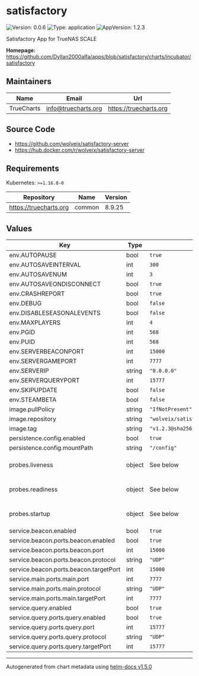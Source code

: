 # satisfactory

![Version: 0.0.6](https://img.shields.io/badge/Version-0.0.6-informational?style=flat-square) ![Type: application](https://img.shields.io/badge/Type-application-informational?style=flat-square) ![AppVersion: 1.2.3](https://img.shields.io/badge/AppVersion-1.2.3-informational?style=flat-square)

Satisfactory App for TrueNAS SCALE

**Homepage:** <https://github.com/Dyllan2000alfa/apps/blob/satisfactory/charts/incubator/satisfactory>

## Maintainers

| Name | Email | Url |
| ---- | ------ | --- |
| TrueCharts | info@truecharts.org | https://truecharts.org |

## Source Code

* <https://github.com/wolveix/satisfactory-server>
* <https://hub.docker.com/r/wolveix/satisfactory-server>

## Requirements

Kubernetes: `>=1.16.0-0`

| Repository | Name | Version |
|------------|------|---------|
| https://truecharts.org | common | 8.9.25 |

## Values

| Key | Type | Default | Description |
|-----|------|---------|-------------|
| env.AUTOPAUSE | bool | `true` |  |
| env.AUTOSAVEINTERVAL | int | `300` |  |
| env.AUTOSAVENUM | int | `3` |  |
| env.AUTOSAVEONDISCONNECT | bool | `true` |  |
| env.CRASHREPORT | bool | `true` |  |
| env.DEBUG | bool | `false` |  |
| env.DISABLESEASONALEVENTS | bool | `false` |  |
| env.MAXPLAYERS | int | `4` |  |
| env.PGID | int | `568` |  |
| env.PUID | int | `568` |  |
| env.SERVERBEACONPORT | int | `15000` |  |
| env.SERVERGAMEPORT | int | `7777` |  |
| env.SERVERIP | string | `"0.0.0.0"` |  |
| env.SERVERQUERYPORT | int | `15777` |  |
| env.SKIPUPDATE | bool | `false` |  |
| env.STEAMBETA | bool | `false` |  |
| image.pullPolicy | string | `"IfNotPresent"` |  |
| image.repository | string | `"wolveix/satisfactory-server"` |  |
| image.tag | string | `"v1.2.3@sha256:5860dbac9fc8cb2e6010b69e60e633d06e25e2a0152f8858a8f23acda7c3c719"` |  |
| persistence.config.enabled | bool | `true` |  |
| persistence.config.mountPath | string | `"/config"` |  |
| probes.liveness | object | See below | Liveness probe configuration |
| probes.readiness | object | See below | Redainess probe configuration |
| probes.startup | object | See below | Startup probe configuration |
| service.beacon.enabled | bool | `true` |  |
| service.beacon.ports.beacon.enabled | bool | `true` |  |
| service.beacon.ports.beacon.port | int | `15000` |  |
| service.beacon.ports.beacon.protocol | string | `"UDP"` |  |
| service.beacon.ports.beacon.targetPort | int | `15000` |  |
| service.main.ports.main.port | int | `7777` |  |
| service.main.ports.main.protocol | string | `"UDP"` |  |
| service.main.ports.main.targetPort | int | `7777` |  |
| service.query.enabled | bool | `true` |  |
| service.query.ports.query.enabled | bool | `true` |  |
| service.query.ports.query.port | int | `15777` |  |
| service.query.ports.query.protocol | string | `"UDP"` |  |
| service.query.ports.query.targetPort | int | `15777` |  |

----------------------------------------------
Autogenerated from chart metadata using [helm-docs v1.5.0](https://github.com/norwoodj/helm-docs/releases/v1.5.0)

